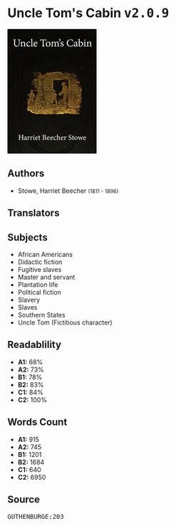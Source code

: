 # Uncle Tom's Cabin <kbd>v2.0.9</kbd>

![](./cover.medium.jpg "")

## Authors


 - Stowe, Harriet Beecher <small>(1811 - 1896)</small>

## Translators



## Subjects


 - African Americans
 - Didactic fiction
 - Fugitive slaves
 - Master and servant
 - Plantation life
 - Political fiction
 - Slavery
 - Slaves
 - Southern States
 - Uncle Tom (Fictitious character)

## Readablility


 - **A1:** 68%
 - **A2:** 73%
 - **B1:** 78%
 - **B2:** 83%
 - **C1:** 84%
 - **C2:** 100%

## Words Count


 - **A1:** 915
 - **A2:** 745
 - **B1:** 1201
 - **B2:** 1684
 - **C1:** 640
 - **C2:** 6950

## Source


<kbd>GUTHENBURGE:203</kbd>

